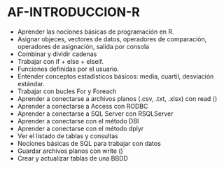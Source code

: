 # AF-INTRODUCCION-R

- Aprender las nociones básicas de programación en R. 
- Asignar objeces, vectores de datos, operadores de comparación, operadores de asignación, salida por consola
- Combinar y dividir cadenas
- Trabajar con if  + else  + elseif.
- Funciones definidas por el usuario.
- Entender conceptos estadísticos básicos: media, cuartil, desviación estándar.
- Trabajar con bucles For y Foreach
- Aprender a conectarse a archivos planos (.csv, .txt, .xlsx) con read ()
- Aprender a conectarse a Access con RODBC
- Aprender a conectarse a SQL Server con RSQLServer
- Aprender a conectarse con el método DBI
- Aprender a conectarse con el método dplyr
- Ver el listado de tablas y consultas
- Nociones básicas de SQL para trabajar con datos
- Guardar archivos planos con write ()
- Crear y actualizar tablas de una BBDD
